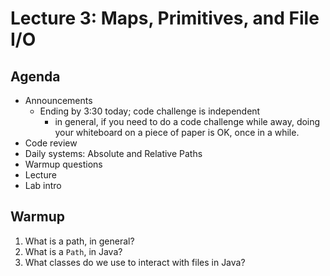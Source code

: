 # Lecture 3: Maps, Primitives, and File I/O

## Agenda
- Announcements
    - Ending by 3:30 today; code challenge is independent
        - in general, if you need to do a code challenge while away, doing your whiteboard on a piece of paper is OK, once in a while.
- Code review
- Daily systems: Absolute and Relative Paths
- Warmup questions
- Lecture
- Lab intro

## Warmup

1. What is a path, in general?
2. What is a `Path`, in Java?
3. What classes do we use to interact with files in Java?
